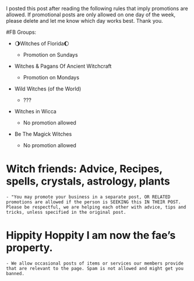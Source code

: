 I posted this post after reading the following rules that imply promotions are allowed.  If promotional posts are only allowed on one day of the week, please delete and let me know which day works best.  Thank you.

#FB Groups: 
- 🌖Witches of Florida🌔
	- Promotion on Sundays

- Witches & Pagans Of Ancient Witchcraft
	- Promotion on Mondays

- Wild Witches (of the World)
	- ???

- Witches in Wicca
	- No promotion allowed

- Be The Magick Witches
	- No promotion allowed

#  Witch friends: Advice, Recipes, spells, crystals, astrology, plants
    - "You may promote your business in a separate post, OR RELATED promotions are allowed if the person is SEEKING this IN THEIR POST. Please be respectful, we are helping each other with advice, tips and tricks, unless specified in the original post.

# Hippity Hoppity I am now the fae’s property.
	- We allow occasional posts of items or services our members provide that are relevant to the page. Spam is not allowed and might get you banned.